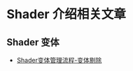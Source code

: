 # Shader 介绍相关文章

## Shader 变体

- [Shader变体管理流程-变体剔除](https://blog.csdn.net/qq_24252589/article/details/130577980)
